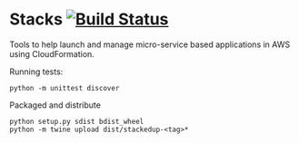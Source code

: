# Stacks [![Build Status](https://travis-ci.com/ombu/stacks.svg?branch=develop)](https://travis-ci.com/ombu/stacks)

Tools to help launch and manage micro-service based applications in AWS using
CloudFormation.

Running tests:

    python -m unittest discover 

Packaged and distribute

    python setup.py sdist bdist_wheel
    python -m twine upload dist/stackedup-<tag>*

